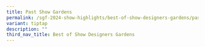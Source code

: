 ```yaml
---
title: Past Show Gardens
permalink: /sgf-2024-show-highlights/best-of-show-designers-gardens/pastshowgardens/
variant: tiptap
description: ""
third_nav_title: Best of Show Designers Gardens
---
```

